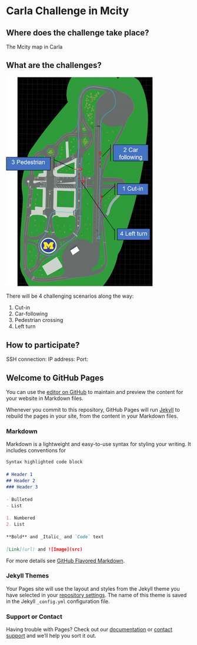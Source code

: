 # Carla Challenge in Mcity

## Where does the challenge take place?
The Mcity map in Carla

## What are the challenges?
<img src="Route.png" alt="drawing" width="400"/>

There will be 4 challenging scenarios along the way:
1. Cut-in
2. Car-following
3. Pedestrian crossing
4. Left turn
## How to participate?
SSH connection:
IP address: 
Port:


## Welcome to GitHub Pages

You can use the [editor on GitHub](https://github.com/yyab/mcityCarlaChallenge.github.io/edit/main/README.md) to maintain and preview the content for your website in Markdown files.

Whenever you commit to this repository, GitHub Pages will run [Jekyll](https://jekyllrb.com/) to rebuild the pages in your site, from the content in your Markdown files.

### Markdown

Markdown is a lightweight and easy-to-use syntax for styling your writing. It includes conventions for

```markdown
Syntax highlighted code block

# Header 1
## Header 2
### Header 3

- Bulleted
- List

1. Numbered
2. List

**Bold** and _Italic_ and `Code` text

[Link](url) and ![Image](src)
```

For more details see [GitHub Flavored Markdown](https://guides.github.com/features/mastering-markdown/).

### Jekyll Themes

Your Pages site will use the layout and styles from the Jekyll theme you have selected in your [repository settings](https://github.com/yyab/mcityCarlaChallenge.github.io/settings). The name of this theme is saved in the Jekyll `_config.yml` configuration file.

### Support or Contact

Having trouble with Pages? Check out our [documentation](https://docs.github.com/categories/github-pages-basics/) or [contact support](https://github.com/contact) and we’ll help you sort it out.

